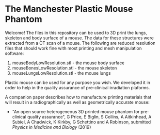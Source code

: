 # The Manchester Plastic Mouse Phantom
Welcome! The files in this repository can be used to 3D print the lungs, skeleton and body surface of a mouse. The data for these structures were extracted from a CT scan of a mouse.
The following are reduced resolution files that should work fine with most printing and mesh manipulation software:
1. mouseBodyLowResolution.stl - the mouse body surface
2. mouseBonesLowResolution.stl - the mouse skeleton
3. mouseLungsLowResolution.stl - the mouse lungs

Plastic mouse can be used for any purpose you wish. We developed it in order to help in the quality assurance of pre-clinical irradiation plaforms.

A companion paper describes how to manufacture printing materials that will result in a radiographically as well as geometrically accurate mouse:
* "An open source heterogeneous 3D printed mouse phantom for pre-clinical quality assurance", G Price, E Biglin, S Collins, A Aitkinhead, A Subiel, A Chadwick, K Kirkby, G Schettino and A Robinson, submitted *Physics in Medicine and Biology* (2019)
